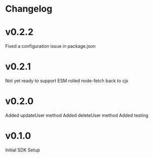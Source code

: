 # Changelog

# v0.2.2

Fixed a configuration issue in package.json

# v0.2.1

Not yet ready to support ESM rolled node-fetch back to cjs

# v0.2.0

Added updateUser method
Added deleteUser method
Added testing

# v0.1.0

Initial SDK Setup
